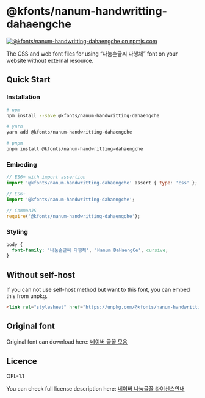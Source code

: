 # @kfonts/nanum-handwritting-dahaengche

[![@kfonts/nanum-handwritting-dahaengche on npmjs.com](https://img.shields.io/npm/v/%40kfonts%2Fnanum-handwritting-dahaengche)](https://www.npmjs.com/package/@kfonts/nanum-handwritting-dahaengche)

The CSS and web font files for using &OpenCurlyDoubleQuote;나눔손글씨 다행체&CloseCurlyDoubleQuote; font on your website without external resource.

## Quick Start

### Installation

```sh
# npm
npm install --save @kfonts/nanum-handwritting-dahaengche

# yarn
yarn add @kfonts/nanum-handwritting-dahaengche

# pnpm
pnpm install @kfonts/nanum-handwritting-dahaengche
```

### Embeding

```js
// ES6+ with import assertion
import '@kfonts/nanum-handwritting-dahaengche' assert { type: 'css' };

// ES6+
import '@kfonts/nanum-handwritting-dahaengche';

// CommonJS
require('@kfonts/nanum-handwritting-dahaengche');
```

### Styling

```css
body {
  font-family: '나눔손글씨 다행체', 'Nanum DaHaengCe', cursive;
}
```

## Without self-host

If you can not use self-host method but want to this font, you can embed this from unpkg.

```html
<link rel="stylesheet" href="https://unpkg.com/@kfonts/nanum-handwritting-dahaengche/index.css" />
```

## Original font

Original font can download here: [네이버 글꼴 모음](https://hangeul.naver.com/font)

## Licence

OFL-1.1

You can check full license description here: [네이버 나눔글꼴 라이선스안내](https://help.naver.com/service/30016/contents/18088?osType=PC&lang=ko)
